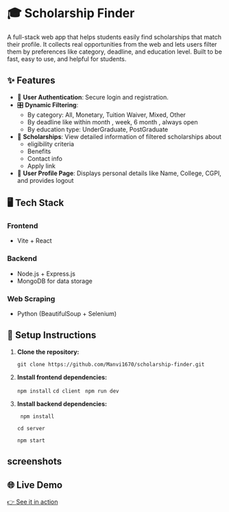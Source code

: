 
# **🎓 Scholarship Finder**  
A full-stack web app that helps students easily find scholarships that match their profile. It collects real opportunities from the web and lets users filter them by preferences like category, deadline, and education level. Built to be fast, easy to use, and helpful for students.

## ✨ Features

- 🔐 **User Authentication**: Secure login and registration.
- 🎛️ **Dynamic Filtering**:
  - By category: All, Monetary, Tuition Waiver, Mixed, Other  
  - By deadline like within month , week, 6 month , always open
  - By education type: UnderGraduate, PostGraduate 
- 📄 **Scholarships**: View detailed information of filtered scholarships about
    - eligibility criteria
    - Benefits
    - Contact info
    - Apply link
- 👤 **User Profile Page**: Displays personal details like Name, College, CGPI, and provides logout


## 🖥️ Tech Stack

### Frontend
- Vite + React

### Backend
- Node.js + Express.js
- MongoDB for data storage
  
### Web Scraping
- Python (BeautifulSoup + Selenium)



## 📌 Setup Instructions

1. **Clone the repository:**
  
   `git clone https://github.com/Manvi1670/scholarship-finder.git`
   

2. **Install frontend dependencies:**
  
   `npm install`
    `cd client`
   ` npm run dev`
   

3. **Install backend dependencies:**

   ` npm install`

   `cd server`

   `npm start`


## screenshots
## 🌐 Live Demo

[👉 See it in action](https://your-deployment-link.com)

